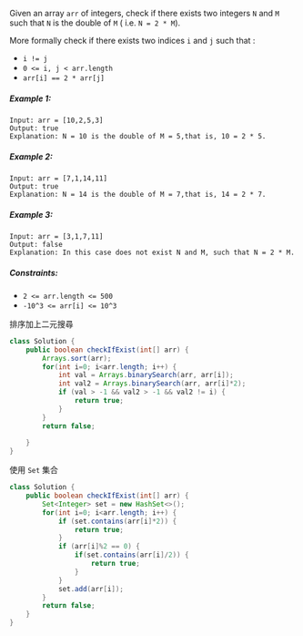 Given an array `arr` of integers, check if there exists two integers `N` and `M` such that `N` is the double of `M` ( i.e. `N = 2 * M`).

More formally check if there exists two indices `i` and `j` such that :

- `i != j`
- `0 <= i, j < arr.length`
- `arr[i] == 2 * arr[j]`


##### Example 1:
```
Input: arr = [10,2,5,3]
Output: true
Explanation: N = 10 is the double of M = 5,that is, 10 = 2 * 5.
```
##### Example 2:
```
Input: arr = [7,1,14,11]
Output: true
Explanation: N = 14 is the double of M = 7,that is, 14 = 2 * 7.
```
##### Example 3:
```
Input: arr = [3,1,7,11]
Output: false
Explanation: In this case does not exist N and M, such that N = 2 * M.
```

##### Constraints:

- `2 <= arr.length <= 500`
- `-10^3 <= arr[i] <= 10^3`


排序加上二元搜尋
```java
class Solution {
    public boolean checkIfExist(int[] arr) {
        Arrays.sort(arr);
        for(int i=0; i<arr.length; i++) {
            int val = Arrays.binarySearch(arr, arr[i]);
            int val2 = Arrays.binarySearch(arr, arr[i]*2);
            if (val > -1 && val2 > -1 && val2 != i) {
                return true;
            }
        }
        return false;
        
    }   
}
```

使用 `Set` 集合

```java
class Solution {
    public boolean checkIfExist(int[] arr) {
        Set<Integer> set = new HashSet<>();
        for(int i=0; i<arr.length; i++) {
            if (set.contains(arr[i]*2)) {
                return true;
            }
            if (arr[i]%2 == 0) {
                if(set.contains(arr[i]/2)) {
                    return true;
                }
            }
            set.add(arr[i]);
        }
        return false;
    } 
}
```